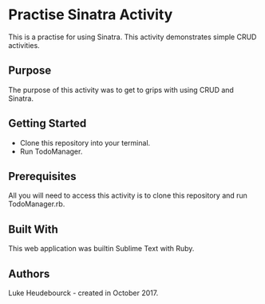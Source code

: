 # Practise Sinatra Activity

This is a practise for using Sinatra. This activity demonstrates simple CRUD activities.

## Purpose
The purpose of this activity was to get to grips with using CRUD and Sinatra.

## Getting Started
* Clone this repository into your terminal.
* Run TodoManager.

## Prerequisites
All you will need to access this activity is to clone this repository and run TodoManager.rb.

## Built With
This web application was builtin Sublime Text with Ruby.

## Authors
Luke Heudebourck - created in October 2017.
